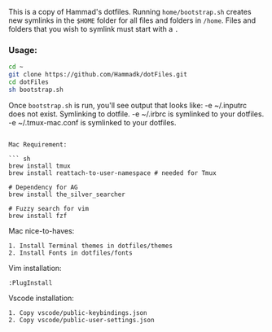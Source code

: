 This is a copy of Hammad's dotfiles. Running `home/bootstrap.sh` creates new symlinks in the `$HOME` folder for all files and folders in `/home`. Files and folders that you wish to symlink must start with a `.`

### Usage:

``` sh
cd ~
git clone https://github.com/Hammadk/dotFiles.git
cd dotFiles
sh bootstrap.sh
```

Once `bootstrap.sh` is run, you'll see output that looks like:
-e ~/.inputrc does not exist. Symlinking to dotfile.
-e ~/.irbrc is symlinked to your dotfiles.
-e ~/.tmux-mac.conf is symlinked to your dotfiles.
```

Mac Requirement:

``` sh
brew install tmux
brew install reattach-to-user-namespace # needed for Tmux

# Dependency for AG
brew install the_silver_searcher

# Fuzzy search for vim
brew install fzf
```

Mac nice-to-haves:
```
1. Install Terminal themes in dotfiles/themes
2. Install Fonts in dotfiles/fonts
```

Vim installation:
```
:PlugInstall
```

Vscode installation:
```
1. Copy vscode/public-keybindings.json
2. Copy vscode/public-user-settings.json
```
